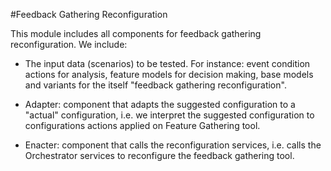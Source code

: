 #Feedback Gathering Reconfiguration 

This module includes all components for feedback gathering reconfiguration.
We include:

- The input data (scenarios) to be tested. For instance: event condition actions for analysis, feature models for decision making, base models and variants for the itself "feedback gathering reconfiguration".

- Adapter: component that adapts the suggested configuration to a "actual" configuration, i.e. we interpret the suggested configuration to configurations actions applied on Feature Gathering tool.

- Enacter: component that calls the reconfiguration services, i.e. calls the Orchestrator services to reconfigure the feedback gathering tool. 
